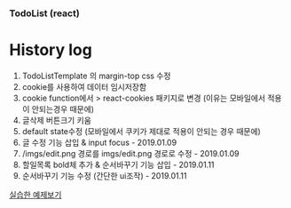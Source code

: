 ### TodoList (react)

# History log
1. TodoListTemplate 의 margin-top css 수정<br>
2. cookie를 사용하여 데이터 임시저장함<br>
3. cookie function에서 > react-cookies 패키지로 변경 (이유는 모바일에서 적용이 안되는경우 때문에)<br>
4. 글삭제 버튼크기 키움 <br>
5. default state수정 (모바일에서 쿠키가 제대로 적용이 안되는 경우 때문에) <br>
6. 글 수정 기능 삽입 & input focus - 2019.01.09<br>
7. /imgs/edit.png 경로를 imgs/edit.png 경로로 수정 - 2019.01.09<br>
8. 할일목록 bold체 추가 & 순서바꾸기 기능 삽입 - 2019.01.11<br>
9. 순서바꾸기 기능 수정 (간단한 ui조작) - 2019.01.11<br>


[실습한 예제보기](http://pumpkinzomb.github.io/todolist-app/)
